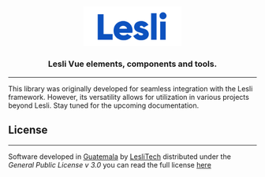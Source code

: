 <p align="center">
    <img width="200" alt="Lesli logo" src="./lesli-logo.svg" />
</p>

<h3 align="center">Lesli Vue elements, components and tools.</h3>

<hr/>

This library was originally developed for seamless integration with the Lesli framework. However, its versatility allows for utilization in various projects beyond Lesli. Stay tuned for the upcoming documentation.

## License  
------
Software developed in [Guatemala](http://visitguatemala.com/) by [LesliTech](https://www.lesli.tech) distributed under the *General Public License v 3.0* you can read the full license [here](http://www.gnu.org/licenses/gpl-3.0.html)

<br>
